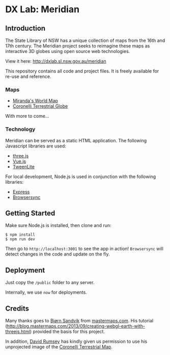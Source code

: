 # DX Lab: Meridian

## Introduction

The State Library of NSW has a unique collection of maps from the 16th and 17th century. The Meridian project seeks to reimagine these maps as interactive 3D globes using  open source web technologies.

View it here: http://dxlab.sl.nsw.gov.au/meridian

This repository contains all code and project files. It is freely available for re-use and reference.

### Maps

- [Miranda's World Map](http://digital.sl.nsw.gov.au/delivery/DeliveryManagerServlet?embedded=true&toolbar=false&dps_pid=IE3538803)
- [Coronelli Terrestrial Globe](http://digital.sl.nsw.gov.au/delivery/DeliveryManagerServlet?embedded=true&toolbar=false&dps_pid=IE3775803)

With more to come...

### Technology

Meridian can be served as a static HTML application. The following Javascript libraries are used:

- [three.js](https://threejs.org)
- [Vue.js](https://vuejs.org)
- [TweenLite](https://greensock.com/tweenlite)

For local development, Node.js is used in conjunction with the following libraries:

- [Express](https://expressjs.com/)
- [Browsersync](https://www.browsersync.io/)

## Getting Started

Make sure Node.js is installed, then clone and run:

```
$ npm install
$ npm run dev
```

Then go to `http://localhost:3001` to see the app in action! `Browsersync` will detect changes in the code and update on the fly.

## Deployment

Just copy the `/public` folder to any server.

Internally, we use `now` for deployments.

## Credits

Many thanks goes to [Bjørn Sandvik](https://github.com/turban) from [mastermaps.com](http://mastermaps.com). His tutorial (http://blog.mastermaps.com/2013/09/creating-webgl-earth-with-threejs.html) provided the basis for this project.

In addition, [David Rumsey](https://www.davidrumsey.com/) has kindly given us permission to use his unprojected image of the [Coronelli Terrestrial Map](https://www.davidrumsey.com/luna/servlet/detail/RUMSEY~8~1~288576~90060319:Composite--Unprojected--Geographic-?qvq=w4s:/what%2FGlobe%2Bgores%2F;lc:RUMSEY~8~1&mi=5&trs=42#).

